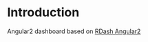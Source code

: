 # Introduction

Angular2 dashboard based on [RDash Angular2](https://github.com/ziyasal/rdash-angular2)
